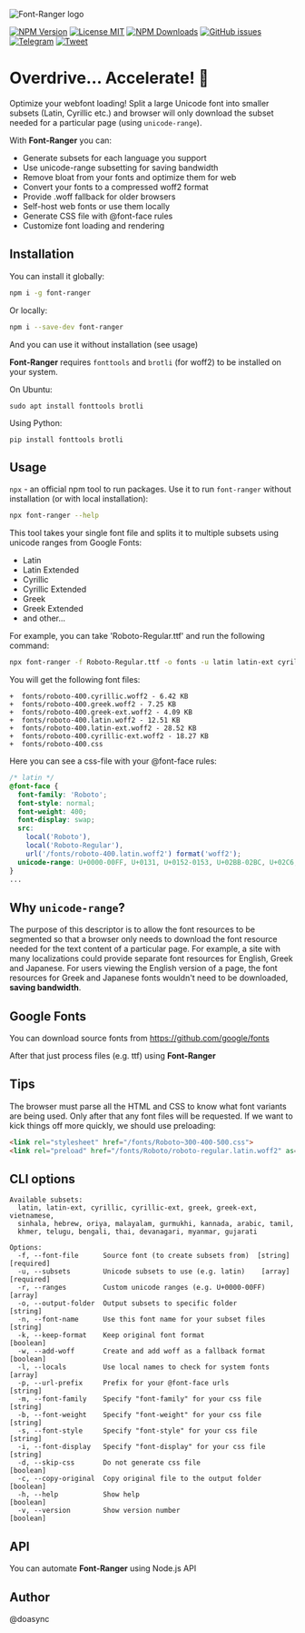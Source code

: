 ![Font-Ranger logo](https://i.imgur.com/TypYDdR.png)

[![NPM Version][npm-image]][npm-url] [![License MIT][license-image]][license-url] [![NPM Downloads][downloads-image]][npm-url] [![GitHub issues][issues-image]][issues-url] [![Telegram][telegram-image]][telegram-url] [![Tweet][twitter-image]][twitter-url]

[npm-image]: https://img.shields.io/npm/v/font-ranger.svg
[npm-url]: https://www.npmjs.com/package/font-ranger
[downloads-image]: https://img.shields.io/npm/dw/font-ranger.svg
[deps-image]: https://david-dm.org/doasync/font-ranger.svg
[issues-image]: https://img.shields.io/github/issues/doasync/font-ranger.svg
[issues-url]: https://github.com/doasync/font-ranger/issues
[license-image]: https://img.shields.io/badge/license-MIT-blue.svg
[license-url]: https://raw.githubusercontent.com/doasync/font-ranger/master/LICENSE
[twitter-image]: http://i.imgur.com/VYWV3yd.png
[twitter-url]: https://twitter.com/home?status=Split%20your%20fonts%20into%20smaller%20subsets,%20optimize%20them%20and%20generate%20CSS%20rules%3A%0Ahttps%3A//www.npmjs.com/package/font-ranger
[telegram-image]: http://i.imgur.com/WANXk3d.png
[telegram-url]: https://t.me/doasync

Overdrive… Accelerate! 🚀
======================

Optimize your webfont loading! Split a large Unicode font into smaller subsets
(Latin, Cyrillic etc.) and browser will only download the subset needed
for a particular page (using `unicode-range`).

With **Font-Ranger** you can:
 - Generate subsets for each language you support
 - Use unicode-range subsetting for saving bandwidth
 - Remove bloat from your fonts and optimize them for web
 - Convert your fonts to a compressed woff2 format
 - Provide .woff fallback for older browsers
 - Self-host web fonts or use them locally
 - Generate CSS file with @font-face rules
 - Customize font loading and rendering

Installation
------------
You can install it globally:

```bash
npm i -g font-ranger
```

Or locally:
```bash
npm i --save-dev font-ranger
```

And you can use it without installation (see usage)

**Font-Ranger** requires `fonttools` and `brotli` (for woff2) to be installed on your system.

On Ubuntu:
```
sudo apt install fonttools brotli
```

Using Python:
```
pip install fonttools brotli
```

Usage
-----

`npx` - an official npm tool to run packages. Use it to run `font-ranger` without installation (or with local installation):

```bash
npx font-ranger --help
```

This tool takes your single font file and splits it to multiple subsets using unicode ranges from Google Fonts:
- Latin
- Latin Extended
- Cyrillic
- Cyrillic Extended
- Greek
- Greek Extended
- and other...

For example, you can take 'Roboto-Regular.ttf' and run the following command:
```bash
npx font-ranger -f Roboto-Regular.ttf -o fonts -u latin latin-ext cyrillic cyrillic-ext greek greek-ext -n roboto-400 -p "/fonts/" -m Roboto -b 400 -s normal -i swap -l Roboto Roboto-Regular
```

You will get the following font files:
```
+  fonts/roboto-400.cyrillic.woff2 - 6.42 KB
+  fonts/roboto-400.greek.woff2 - 7.25 KB
+  fonts/roboto-400.greek-ext.woff2 - 4.09 KB
+  fonts/roboto-400.latin.woff2 - 12.51 KB
+  fonts/roboto-400.latin-ext.woff2 - 28.52 KB
+  fonts/roboto-400.cyrillic-ext.woff2 - 18.27 KB
+  fonts/roboto-400.css
```

Here you can see a css-file with your @font-face rules:

```css
/* latin */
@font-face {
  font-family: 'Roboto';
  font-style: normal;
  font-weight: 400;
  font-display: swap;
  src:
    local('Roboto'),
    local('Roboto-Regular'),
    url('/fonts/roboto-400.latin.woff2') format('woff2');
  unicode-range: U+0000-00FF, U+0131, U+0152-0153, U+02BB-02BC, U+02C6, U+02DA, U+02DC, U+2000-206F, U+2074, U+20AC, U+2122, U+2191, U+2193, U+2212, U+2215, U+FEFF, U+FFFD;
}
...
```

Why `unicode-range`?
--------------------

The purpose of this descriptor is to allow the font resources to be segmented so that a browser only needs to download the font resource needed for the text content of a particular page. For example, a site with many localizations could provide separate font resources for English, Greek and Japanese. For users viewing the English version of a page, the font resources for Greek and Japanese fonts wouldn't need to be downloaded, **saving bandwidth**.

Google Fonts
------------

You can download source fonts from https://github.com/google/fonts

After that just process files (e.g. ttf) using **Font-Ranger**

Tips
----

The browser must parse all the HTML and CSS to know what font variants are being used. Only after that any font files will be requested. If we want to kick things off more quickly, we should use preloading:

```html
<link rel="stylesheet" href="/fonts/Roboto~300-400-500.css">
<link rel="preload" href="/fonts/Roboto/roboto-regular.latin.woff2" as="font" type="font/woff2" crossorigin>
```

CLI options
-----------

```
Available subsets:
  latin, latin-ext, cyrillic, cyrillic-ext, greek, greek-ext, vietnamese,
  sinhala, hebrew, oriya, malayalam, gurmukhi, kannada, arabic, tamil,
  khmer, telugu, bengali, thai, devanagari, myanmar, gujarati

Options:
  -f, --font-file      Source font (to create subsets from)  [string] [required]
  -u, --subsets        Unicode subsets to use (e.g. latin)    [array] [required]
  -r, --ranges         Custom unicode ranges (e.g. U+0000-00FF)          [array]
  -o, --output-folder  Output subsets to specific folder                [string]
  -n, --font-name      Use this font name for your subset files         [string]
  -k, --keep-format    Keep original font format                       [boolean]
  -w, --add-woff       Create and add woff as a fallback format        [boolean]
  -l, --locals         Use local names to check for system fonts         [array]
  -p, --url-prefix     Prefix for your @font-face urls                  [string]
  -m, --font-family    Specify "font-family" for your css file          [string]
  -b, --font-weight    Specify "font-weight" for your css file          [string]
  -s, --font-style     Specify "font-style" for your css file           [string]
  -i, --font-display   Specify "font-display" for your css file         [string]
  -d, --skip-css       Do not generate css file                        [boolean]
  -c, --copy-original  Copy original file to the output folder         [boolean]
  -h, --help           Show help                                       [boolean]
  -v, --version        Show version number                             [boolean]
```

API
---

You can automate **Font-Ranger** using Node.js API

Author
------
@doasync
